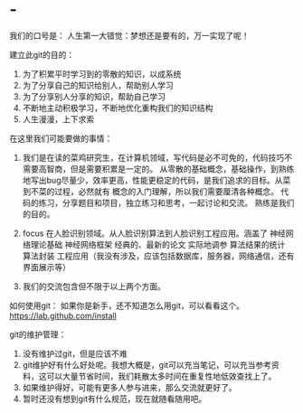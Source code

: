 # -
我们的口号是：
人生第一大错觉：梦想还是要有的，万一实现了呢！

建立此git的目的：
1. 为了积累平时学习到的零散的知识，以成系统
2. 为了分享自己的知识给别人，帮助别人学习
3. 为了分享别人分享的知识，帮助自己学习
4. 不断地主动积极学习，不断地优化重构我们的知识结构
5. 人生漫漫，上下求索

在这里我们可能要做的事情：
1. 我们是在读的菜鸡研究生，在计算机领域，写代码是必不可免的，代码技巧不需要高智商，但是需要积累是一定的。
从零散的基础概念，基础操作，到熟练地写出bug尽量少，效率更高，性能更稳定的代码，是我们追求的目标。从菜到不菜的过程，必然就有
概念的入门理解，所以我们需要厘清各种概念。
代码的练习，分享题目和项目，独立练习和思考，一起讨论和交流。
熟练是我们的目的。

2. focus 在人脸识别领域。从人脸识别算法到人脸识别工程应用。涵盖了
神经网络理论基础
神经网络框架
经典的、最新的论文
实际地调参
算法结果的统计
算法封装
工程应用（我没有涉及，应该包括数据库，服务器，网络通信，还有界面展示等）

3. 我们的交流包含但不限于以上两个方面。

如何使用git：
如果你是新手，还不知道怎么用git，可以看看这个。https://lab.github.com/install

git的维护管理：
1. 没有维护过git，但是应该不难
2. git维护好有什么好处呢。我想大概是，git可以充当笔记，可以充当参考资料，这可以大量节省时间，我们耗散太多时间在重复性地低效查找上了。
3. 如果维护得好，可能有更多人参与进来，那么交流就更好了。
4. 暂时还没有想到git有什么规范，现在就随看随用吧。
